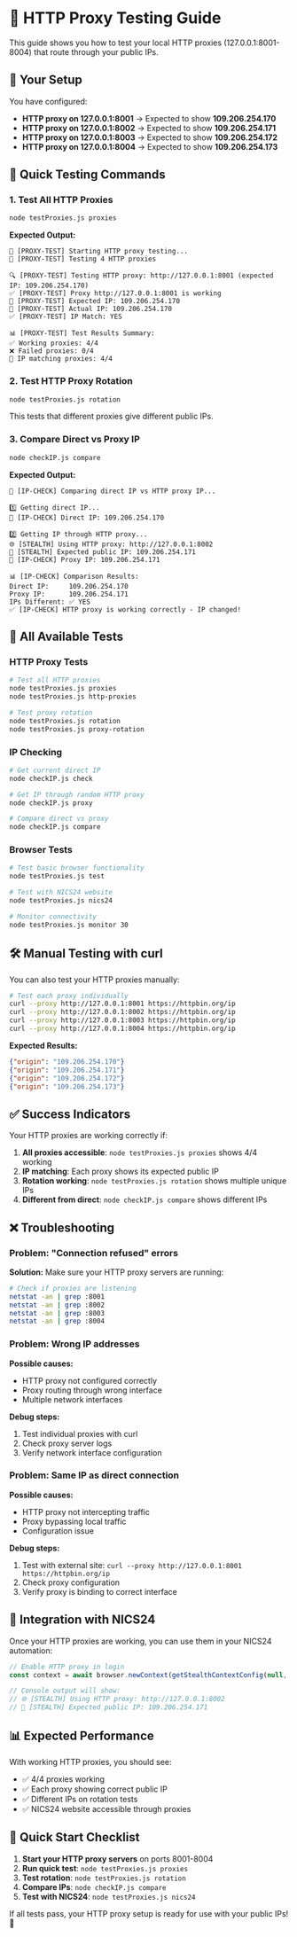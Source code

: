 # 📡 HTTP Proxy Testing Guide

This guide shows you how to test your local HTTP proxies (127.0.0.1:8001-8004) that route through your public IPs.

## 🔧 Your Setup

You have configured:
- **HTTP proxy on 127.0.0.1:8001** → Expected to show **109.206.254.170**
- **HTTP proxy on 127.0.0.1:8002** → Expected to show **109.206.254.171**
- **HTTP proxy on 127.0.0.1:8003** → Expected to show **109.206.254.172**
- **HTTP proxy on 127.0.0.1:8004** → Expected to show **109.206.254.173**

## 🚀 Quick Testing Commands

### 1. Test All HTTP Proxies
```bash
node testProxies.js proxies
```

**Expected Output:**
```
🚀 [PROXY-TEST] Starting HTTP proxy testing...
📡 [PROXY-TEST] Testing 4 HTTP proxies

🔍 [PROXY-TEST] Testing HTTP proxy: http://127.0.0.1:8001 (expected IP: 109.206.254.170)
✅ [PROXY-TEST] Proxy http://127.0.0.1:8001 is working
🎯 [PROXY-TEST] Expected IP: 109.206.254.170
📍 [PROXY-TEST] Actual IP: 109.206.254.170
✅ [PROXY-TEST] IP Match: YES

📊 [PROXY-TEST] Test Results Summary:
✅ Working proxies: 4/4
❌ Failed proxies: 0/4
🎯 IP matching proxies: 4/4
```

### 2. Test HTTP Proxy Rotation
```bash
node testProxies.js rotation
```

This tests that different proxies give different public IPs.

### 3. Compare Direct vs Proxy IP
```bash
node checkIP.js compare
```

**Expected Output:**
```
🔄 [IP-CHECK] Comparing direct IP vs HTTP proxy IP...

1️⃣ Getting direct IP...
📍 [IP-CHECK] Direct IP: 109.206.254.170

2️⃣ Getting IP through HTTP proxy...
🌐 [STEALTH] Using HTTP proxy: http://127.0.0.1:8002
🎯 [STEALTH] Expected public IP: 109.206.254.171
📍 [IP-CHECK] Proxy IP: 109.206.254.171

📊 [IP-CHECK] Comparison Results:
Direct IP:     109.206.254.170
Proxy IP:      109.206.254.171
IPs Different: ✅ YES
✅ [IP-CHECK] HTTP proxy is working correctly - IP changed!
```

## 🧪 All Available Tests

### HTTP Proxy Tests
```bash
# Test all HTTP proxies
node testProxies.js proxies
node testProxies.js http-proxies

# Test proxy rotation
node testProxies.js rotation
node testProxies.js proxy-rotation
```

### IP Checking
```bash
# Get current direct IP
node checkIP.js check

# Get IP through random HTTP proxy
node checkIP.js proxy

# Compare direct vs proxy
node checkIP.js compare
```

### Browser Tests
```bash
# Test basic browser functionality
node testProxies.js test

# Test with NICS24 website
node testProxies.js nics24

# Monitor connectivity
node testProxies.js monitor 30
```

## 🛠️ Manual Testing with curl

You can also test your HTTP proxies manually:

```bash
# Test each proxy individually
curl --proxy http://127.0.0.1:8001 https://httpbin.org/ip
curl --proxy http://127.0.0.1:8002 https://httpbin.org/ip
curl --proxy http://127.0.0.1:8003 https://httpbin.org/ip
curl --proxy http://127.0.0.1:8004 https://httpbin.org/ip
```

**Expected Results:**
```json
{"origin": "109.206.254.170"}
{"origin": "109.206.254.171"}
{"origin": "109.206.254.172"}
{"origin": "109.206.254.173"}
```

## ✅ Success Indicators

Your HTTP proxies are working correctly if:

1. **All proxies accessible**: `node testProxies.js proxies` shows 4/4 working
2. **IP matching**: Each proxy shows its expected public IP
3. **Rotation working**: `node testProxies.js rotation` shows multiple unique IPs
4. **Different from direct**: `node checkIP.js compare` shows different IPs

## ❌ Troubleshooting

### Problem: "Connection refused" errors
**Solution:** Make sure your HTTP proxy servers are running:
```bash
# Check if proxies are listening
netstat -an | grep :8001
netstat -an | grep :8002
netstat -an | grep :8003
netstat -an | grep :8004
```

### Problem: Wrong IP addresses
**Possible causes:**
- HTTP proxy not configured correctly
- Proxy routing through wrong interface
- Multiple network interfaces

**Debug steps:**
1. Test individual proxies with curl
2. Check proxy server logs
3. Verify network interface configuration

### Problem: Same IP as direct connection
**Possible causes:**
- HTTP proxy not intercepting traffic
- Proxy bypassing local traffic
- Configuration issue

**Debug steps:**
1. Test with external site: `curl --proxy http://127.0.0.1:8001 https://httpbin.org/ip`
2. Check proxy configuration
3. Verify proxy is binding to correct interface

## 🎯 Integration with NICS24

Once your HTTP proxies are working, you can use them in your NICS24 automation:

```javascript
// Enable HTTP proxy in login
const context = await browser.newContext(getStealthContextConfig(null, null, true));

// Console output will show:
// 🌐 [STEALTH] Using HTTP proxy: http://127.0.0.1:8002
// 🎯 [STEALTH] Expected public IP: 109.206.254.171
```

## 📊 Expected Performance

With working HTTP proxies, you should see:
- ✅ 4/4 proxies working
- ✅ Each proxy showing correct public IP
- ✅ Different IPs on rotation tests
- ✅ NICS24 website accessible through proxies

## 🚀 Quick Start Checklist

1. **Start your HTTP proxy servers** on ports 8001-8004
2. **Run quick test**: `node testProxies.js proxies`
3. **Test rotation**: `node testProxies.js rotation`
4. **Compare IPs**: `node checkIP.js compare`
5. **Test with NICS24**: `node testProxies.js nics24`

If all tests pass, your HTTP proxy setup is ready for use with your public IPs! 🎉